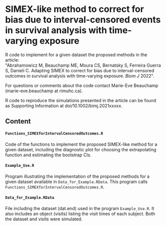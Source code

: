# SIMEX-like method to correct for bias due to interval-censored events in survival analysis with time-varying exposure

R code to implement for a given dataset the proposed methods in the article:  
"Abrahamowicz M, Beauchamp ME, Moura CS, Bernatsky S, Ferreira Guerra S, Danieli C. Adapting SIMEX to correct for bias due to interval-censored outcomes in survival analysis with time-varying exposure. *Biom J* 2022".

For questions or comments about the code contact Marie-Eve Beauchamp (marie-eve.beauchamp at rimuhc.ca).

R code to reproduce the simulations presented in the article can be found as Supporting Information at doi/10.1002/bimj.2021xxxxx. 

## Content

#### `Functions_SIMEXforIntervalCensoredOutcomes.R`
Code of the functions to implement the proposed SIMEX-like method for a given dataset, including the diagnostic plot for choosing the extrapolating function and estimating the bootstrap CIs.

#### `Example_Use.R`
Program illustrating the implementation of the proposed methods for a given dataset available in `Data_for_Example.RData`. This program calls `Functions_SIMEXforIntervalCensoredOutcomes.R`.

#### `Data_for_Example.RData`
File including the dataset (dat.end) used in the program `Example_Use.R`. It also includes an object (visits) listing the visit times of each subject. Both the dataset and visits were simulated.
